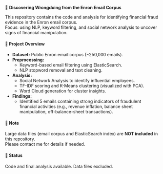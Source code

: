 🔹 **Discovering Wrongdoing from the Enron Email Corpus**

This repository contains the code and analysis for identifying financial fraud evidence in the Enron email corpus.  
Focus: using NLP, keyword filtering, and social network analysis to uncover signs of financial manipulation.

#### 🔹 Project Overview

- **Dataset:** Public Enron email corpus (~250,000 emails).
- **Preprocessing:**  
  - Keyword-based email filtering using ElasticSearch.  
  - NLP stopword removal and text cleaning.
- **Analysis:**  
  - Social Network Analysis to identify influential employees.  
  - TF-IDF scoring and K-Means clustering (visualized with PCA).  
  - Word Cloud generation for cluster insights.
- **Findings:**  
  - Identified 5 emails containing strong indicators of fraudulent financial activities (e.g., revenue inflation, balance sheet manipulation, off-balance-sheet transactions).

#### 🔹 Note

Large data files (email corpus and ElasticSearch index) are **NOT included** in this repository.  
Please contact me for details if needed.

#### 🔹 Status

Code and final analysis available. Data files excluded.

